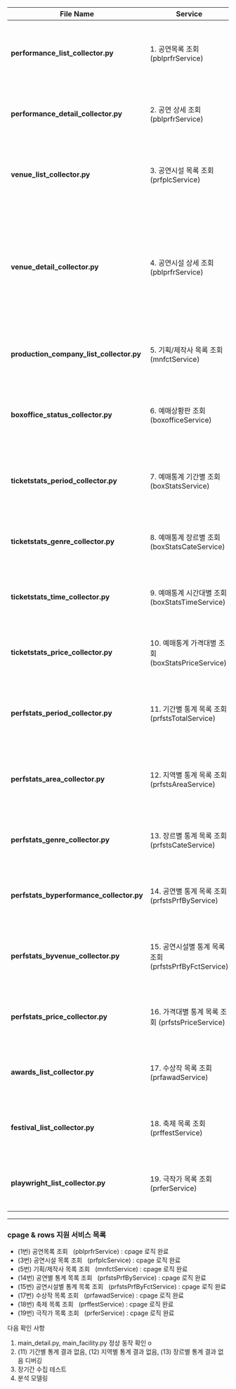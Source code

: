 | **File Name**                            | **Service**                                           | **Description**                                                                                                                |
| ---------------------------------------- | ----------------------------------------------------- | ------------------------------------------------------------------------------------------------------------------------------ |
| **performance_list_collector.py**        | 1. 공연목록 조회 (pblprfrService)                     | 기간(최대 31일) 내 공연목록(공연ID, 공연명, 장르, 공연상태 등) 조회                                                            |
| **performance_detail_collector.py**      | 2. 공연 상세 조회 (pblprfrService)                    | 특정 공연ID의 상세 정보(출연진, 제작진, 런타임, 관람연령 등)                                                                   |
| **venue_list_collector.py**              | 3. 공연시설 목록 조회 (prfplcService)                 | 공연시설 목록(시설ID, 시설명, 지역, 공연장수, 개관연도 등) 조회                                                                |
| **venue_detail_collector.py**            | 4. 공연시설 상세 조회 (pblprfrService)                | 특정 공연시설ID의 상세 정보(좌석수, 편의시설, 전화번호, 주소 등), <br> 개발가이드 오류 - 엔드포인트 끝 pblprfr이 아닌 prfplc임 |
| **production_company_list_collector.py** | 5. 기획/제작사 목록 조회 (mnfctService)               | 기획/제작사 목록(기획사명, 장르, 전화번호, 최신작품 등) 조회                                                                   |
| **boxoffice_status_collector.py**        | 6. 예매상황판 조회 (boxofficeService)                 | 예매상황판(일자별/구간별 공연 순위, 공연명, 기간, 좌석수 등) 조회                                                              |
| **ticketstats_period_collector.py**      | 7. 예매통계 기간별 조회 (boxStatsService)             | 예매통계(일/주별) 예매수, 취소수, 총티켓판매수, 총티켓판매액 등 조회                                                           |
| **ticketstats_genre_collector.py**       | 8. 예매통계 장르별 조회 (boxStatsCateService)         | 장르별 예매통계(공연건수, 상연횟수, 예매수, 매출액 등) 조회                                                                    |
| **ticketstats_time_collector.py**        | 9. 예매통계 시간대별 조회 (boxStatsTimeService)       | 시간대별 예매통계(구간별 공연건수, 예매수, 판매액 등) 조회                                                                     |
| **ticketstats_price_collector.py**       | 10. 예매통계 가격대별 조회 (boxStatsPriceService)     | 가격대별 예매통계(예매수, 취소수, 총판매수, 매출액 등) 조회                                                                    |
| **perfstats_period_collector.py**        | 11. 기간별 통계 목록 조회 (prfstsTotalService)        | 공연통계(일/요일별) 개막편수, 상연횟수, 매출액, 관객수 등 조회                                                                 |
| **perfstats_area_collector.py**          | 12. 지역별 통계 목록 조회 (prfstsAreaService)         | 지역별 공연통계(공연시설수, 공연장수, 판매수, 매출액 등) 조회                                                                  |
| **perfstats_genre_collector.py**         | 13. 장르별 통계 목록 조회 (prfstsCateService)         | 장르별 공연통계(개막편수, 상연횟수, 매출액, 관객수 등) 조회                                                                    |
| **perfstats_byperformance_collector.py** | 14. 공연별 통계 목록 조회 (prfstsPrfByService)        | 공연별 통계(공연명, 공연시설명, 상연횟수, 기획/제작사 등) 조회                                                                 |
| **perfstats_byvenue_collector.py**       | 15. 공연시설별 통계 목록 조회 (prfstsPrfByFctService) | 공연시설별 통계(좌석수, 공연건수, 상연횟수, 총티켓판매수 등) 조회                                                              |
| **perfstats_price_collector.py**         | 16. 가격대별 통계 목록 조회 (prfstsPriceService)      | 가격대별 공연통계(예매수, 예매액, 취소수 등) 조회                                                                              |
| **awards_list_collector.py**             | 17. 수상작 목록 조회 (prfawadService)                 | 수상작 목록(공연ID, 공연명, 시설명, 수상실적 등) 조회                                                                          |
| **festival_list_collector.py**           | 18. 축제 목록 조회 (prffestService)                   | 축제 목록(공연ID, 공연명, 기간, 시설명, 축제여부 등) 조회                                                                      |
| **playwright_list_collector.py**         | 19. 극작가 목록 조회 (prferService)                   | 극작가 목록(공연명, 원작자·창작자, 공연장르, 공연상태 등) 조회                                                                 |

---

### cpage & rows 지원 서비스 목록

- (1번) 공연목록 조회   (pblprfrService) : cpage 로직 완료
- (3번) 공연시설 목록 조회   (prfplcService) : cpage 로직 완료
- (5번) 기획/제작사 목록 조회   (mnfctService) : cpage 로직 완료
- (14번) 공연별 통계 목록 조회   (prfstsPrfByService) : cpage 로직 완료
- (15번) 공연시설별 통계 목록 조회   (prfstsPrfByFctService) : cpage 로직 완료
- (17번) 수상작 목록 조회   (prfawadService) : cpage 로직 완료
- (18번) 축제 목록 조회   (prffestService) : cpage 로직 완료
- (19번) 극작가 목록 조회   (prferService) : cpage 로직 완료

다음 확인 사항

1. main_detail.py, main_facility.py 정상 동작 확인 o
2. (11) 기간별 통계 결과 없음, (12) 지역별 통계 결과 없음, (13) 장르별 통계 결과 없음 디버깅
3. 장기간 수집 테스트
4. 분석 모델링
